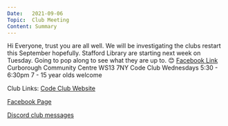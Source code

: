 ```yaml
---
Date:   2021-09-06
Topic:  Club Meeting
Content: Summary
---
```

Hi Everyone, trust you are all well. We will be investigating the clubs restart this September hopefully. Stafford Library are starting next week on Tuesday. Going to pop along to see what they are up to. 😊
[Facebook Link](https://www.facebook.com/1481985248595237/posts/4067988389994897/)
Curborough Community Centre
WS13 7NY
Code Club
Wednesdays 5:30 - 6:30pm
7 - 15 year olds welcome

Club Links:
[Code Club Website](https://lichfield-code-club.github.io/)

[Facebook Page](https://www.facebook.com/LichfieldCoders)

[Discord club messages](https://discord.gg/szz6xGK)
